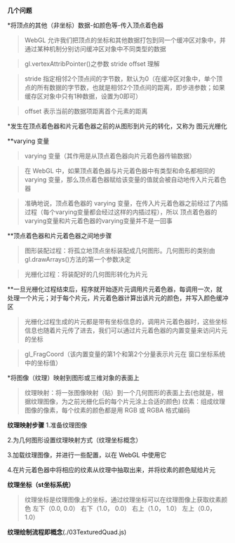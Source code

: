 **几个问题**

*将顶点的其他（非坐标）数据-如颜色等-传入顶点着色器

>   WebGL 允许我们把顶点的坐标和其他数据打包到同一个缓冲区对象中，并通过某种机制分别访问缓冲区对象中不同类型的数据

>   gl.vertexAttribPointer()之参数 stride offset 理解

>   stride 指定相邻2个顶点间的字节数，默认为0（在缓冲区对象中，单个顶点的所有数据的字节数，也就是相邻2个顶点间的距离，即步进参数；如果缓存区对象中只有1种数据，设置为0即可）

>   offset 表示当前的数据项距离首个元素的距离

*发生在顶点着色器和片元着色器之前的从图形到片元的转化，又称为 图元光栅化

**varying 变量

>   varying 变量（其作用是从顶点着色器向片元着色器传输数据）

>   在 WebGL 中，如果顶点着色器与片元着色器中有类型和命名都相同的 varying 变量，那么顶点着色器赋给该变量的值就会被自动地传入片元着色器

>   准确地说，顶点着色器的 varying 变量，在传入片元着色器之前经过了内插过程（每个varying变量都会经过这样的内插过程），所以 顶点着色器的varying变量和片元着色器的varying变量并不是一回事

**顶点着色器和片元着色器之间地步骤

>   图形装配过程：将孤立地顶点坐标装配成几何图形。几何图形的类别由 gl.drawArrays()方法的第一个参数决定

>   光栅化过程：将装配好的几何图形转化为片元

**一旦光栅化过程结束后，程序就开始逐片元调用片元着色器，每调用一次，就处理一个片元；对于每个片元，片元着色器计算出该片元的颜色，并写入颜色缓冲区

>   光栅化过程生成的片元都是带有坐标信息的，调用片元着色器时，这些坐标信息也随着片元传了进去，我们可以通过片元着色器的内置变量来访问片元的坐标

>   gl_FragCoord（该内置变量的第1个和第2个分量表示片元在 <canvas> 窗口坐标系统中的坐标值）


*将图像（纹理）映射到图形或三维对象的表面上
>   纹理映射：将一张图像映射（贴）到一个几何图形的表面上去(也就是，根据纹理图像，为之前光栅化后的每个片元涂上合适的颜色)
>   纹素：组成纹理图像的像素，每个纹素的颜色都是用 RGB 或 RGBA 格式编码

**纹理映射步骤**
1.准备纹理图像

2.为几何图形设置纹理映射方式（纹理坐标概念）

3.加载纹理图像，并进行一些配置，以在 WebGL 中使用它

4.在片元着色器中将相应的纹素从纹理中抽取出来，并将纹素的颜色赋给片元

**纹理坐标（st坐标系统）**
>   纹理坐标是纹理图像上的坐标，通过纹理坐标可以在纹理图像上获取纹素颜色
>   左下（0.0, 0.0）    右下（1.0， 0.0）   右上（1.0， 1.0）   左上（0.0， 1.0）

**纹理绘制流程即概念**(./03TexturedQuad.js)




